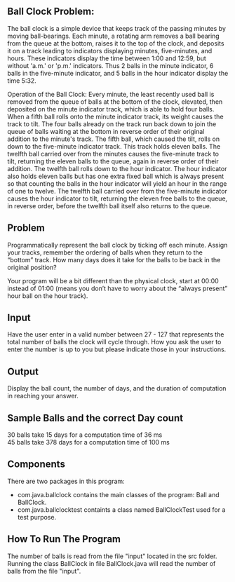 ## Ball Clock Problem:
The ball clock is a simple device that keeps track of the passing minutes by moving ball-bearings. Each minute, a rotating arm removes a ball bearing from the queue at the bottom, raises it to the top of the clock, and deposits it on a track leading to indicators displaying minutes, five-minutes, and hours. These indicators display the time between 1:00 and 12:59, but without 'a.m.' or 'p.m.' indicators. Thus 2 balls in the minute indicator, 6 balls in the five-minute indicator, and 5 balls in the hour indicator display the time 5:32.

Operation of the Ball Clock:
Every minute, the least recently used ball is removed from the queue of balls at the bottom of the clock, elevated, then deposited on the minute indicator track, which is able to hold four balls. When a fifth ball rolls onto the minute indicator track, its weight causes the track to tilt. The four balls already on the track run back down to join the queue of balls waiting at the bottom in reverse order of their original addition to the minute's track. The fifth ball, which caused the tilt, rolls on down to the five-minute indicator track. This track holds eleven balls. The twelfth ball carried over from the minutes causes the five-minute track to tilt, returning the eleven balls to the queue, again in reverse order of their addition. The twelfth ball rolls down to the hour indicator. The hour indicator also holds eleven balls but has one extra fixed ball which is always present so that counting the balls in the hour indicator will yield an hour in the range of one to twelve. The twelfth ball carried over from the five-minute indicator causes the hour indicator to tilt, returning the eleven free balls to the queue, in reverse order, before the twelfth ball itself also returns to the queue.

## Problem
Programmatically represent the ball clock by ticking off each minute. Assign your tracks, remember the ordering of balls when they return to the “bottom” track. How many days does it take for the balls to be back in the original position?

Your program will be a bit different than the physical clock, start at 00:00 instead of 01:00 (means you don’t have to worry about the “always present” hour ball on the hour track).

## Input
Have the user enter in a valid number between 27 - 127 that represents the total number of balls the clock will cycle through. How you ask the user to enter the number is up to you but please indicate those in your instructions.

## Output
Display the ball count, the number of days, and the duration of computation in reaching your answer.

## Sample Balls and the correct Day count
30 balls take 15 days for a computation time of 36 ms<br/>
45 balls take 378 days for a computation time of 100 ms

## Components
There are two packages in this program: 
* com.java.ballclock contains the main classes of the program: Ball and BallClock.<br/>
* com.java.ballclocktest containts a class named BallClockTest used for a test purpose.<br/>

## How To Run The Program
The number of balls is read from the file "input" located in the src folder.<br/>
Running the class BallClock in file BallClock.java will read the number of balls from the file "input".



